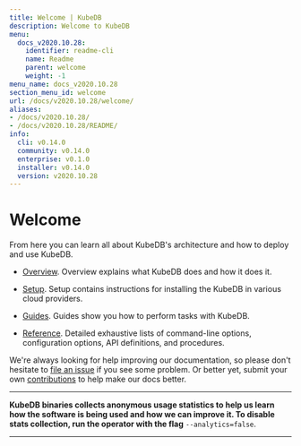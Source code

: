 ```yaml
---
title: Welcome | KubeDB
description: Welcome to KubeDB
menu:
  docs_v2020.10.28:
    identifier: readme-cli
    name: Readme
    parent: welcome
    weight: -1
menu_name: docs_v2020.10.28
section_menu_id: welcome
url: /docs/v2020.10.28/welcome/
aliases:
- /docs/v2020.10.28/
- /docs/v2020.10.28/README/
info:
  cli: v0.14.0
  community: v0.14.0
  enterprise: v0.1.0
  installer: v0.14.0
  version: v2020.10.28
---
```


# Welcome

From here you can learn all about KubeDB's architecture and how to deploy and use KubeDB.

- [Overview](/docs/v2020.10.28/overview/). Overview explains what KubeDB does and how it does it.

- [Setup](/docs/v2020.10.28/setup/). Setup contains instructions for installing the KubeDB in various cloud providers.

- [Guides](/docs/v2020.10.28/guides/). Guides show you how to perform tasks with KubeDB.

- [Reference](/docs/v2020.10.28/reference/). Detailed exhaustive lists of command-line options, configuration options, API definitions, and procedures.

We're always looking for help improving our documentation, so please don't hesitate to [file an issue](https://github.com/kubedb/project/issues/new) if you see some problem. Or better yet, submit your own [contributions](/docs/v2020.10.28/CONTRIBUTING) to help make our docs better.

---

**KubeDB binaries collects anonymous usage statistics to help us learn how the software is being used and how we can improve it. To disable stats collection, run the operator with the flag** `--analytics=false`.

---

